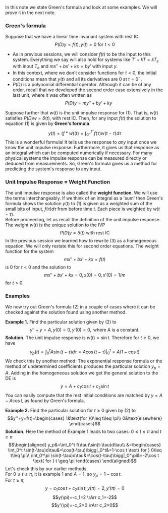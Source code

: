 In this note we state Green's formula and look at some examples. We will prove it in the next note.

### Green's formula
Suppose that we have a linear time invariant system with rest IC.
$$P(D)y=f(t), y(t)=0 \text{ for } t<0\tag{1}$$
* As in previous sessions, we will consider $f(t)$ to be the input to this system. Everything we say will also hold for systems like $T' + kT = kT_e$ with input $T_e$ and $mx'' + bx' + kx = by'$ with input $y$.
* In this context, where we don't consider functions for $t < 0$, the initial conditions mean that $y(t)$ and all its derivatives are 0 at $t = 0^-$.
* $P(D)$ is a polynomial differential operator. Although it can be of any order, recall that we developed the second order case extensively in the last unit, where it was often written as
$$P(D)y=my''+by'+ky$$

Suppose further that $w(t)$ is the unit impulse response for $(1)$. That is, $w(t)$ satisfies $P(D)w = \delta(t)$, with rest IC. Then, for any input $f(t)$ the solution to equation $(1)$ is given by **Green's formula**
$$y(t)=(f*w)(t)=\int_{0^-}^{t^+} f(\tau)w(t-\tau)d\tau\tag{2}$$
This is a wonderful formula! It tells us the response to *any* input once we know the unit impulse response. Furthermore, it gives us that response as an integral which can be computed numerically if necessary. For many physical systems the impulse response can be measured directly or deduced from measurements. So, Green's formula gives us a method for predicting the system's response to any input.

### Unit Impulse Response = Weight Function
The unit impulse response is also called the **weight function**. We will use the terms interchangeably. If we think of an integral as a 'sum' then Green's formula shows the solution $y(t)$ to $(1)$ is given as a weighted sum of the small bits of input, $f(\tau) d\tau$ from before time $t$. Each piece is weighted by $w(t − \tau)$.  
Before proceeding, let us recall the definition of the unit impulse response. The weight $w(t)$ is the unique solution to the IVP
$$P(D)y=\delta(t) \text{ with rest IC}\tag{3}$$
In the previous session we learned how to rewrite $(3)$ as a homegeneous equation. We will only restate this for second order equations. The weight function for the system
$$mx''+bx'+kx=f(t)$$
is 0 for $t < 0$ and the solution to
$$mx''+bx'+kx=0, x(0)=0, x'(0)=1/m$$
for $t>0$.

### Examples
We now try out Green's formula $(2)$ in a couple of cases where it can be checked against the solution found using another method.

**Example 1.** Find the particular solution given by $(2)$ to
$$y''+y=A,y(0)=0,y'(0)=0, \text{ where A is a constant.}$$
**Solution.** The unit impulse response is $w(t) = \sin t.$ Therefore for $t \geq 0$,
we have
$$y_p(t)=\int_0^t A\sin(t-\tau)d\tau=A\cos(t-\tau)\bigg|_0^t=A(1-\cos t)$$
We check this by another method: The exponential response formula or the method of undetermined coefficients produces the particular solution $y_p = A$. Adding in the homogeneous solution we get the general solution to the DE is
$$y=A+c_1\cos t+c_2\sin t$$
You can easily compute that the rest initial conditions are matched by $y = A − A \cos t$, as found by Green's formula.

**Example 2.** Find the particular solution for $t \geq 0$ given by $(2)$ to
$$y''+y=f(t)=\begin{cases}
1&\text{for }0\leq t\leq \pi\\
0&\text{elsewhere}
\end{cases}$$
**Solution.** Here the method of Example 1 leads to two cases: $0\leq t\leq \pi$ and $t \geq \pi$
$$\begin{aligned}
y_p&=\int_0^t f(\tau)\sin(t-\tau)d\tau\\
&=\begin{cases}
\int_0^t \sin(t-\tau)d\tau&=\cos(t-\tau)\bigg|_0^t&=1-\cos t \text{ for } 0\leq t\leq \pi\\
\int_0^\pi \sin(t-\tau)d\tau&=\cos(t-\tau)\bigg|_0^\pi&=-2\cos t \text{ for } t \geq \pi
\end{cases}
\end{aligned}$$
Let's check this by our earlier methods.  
For $0\leq t\leq \pi$, it is example 1 and $A=1$, so $y_p=1-\cos t$.  
For $t \geq \pi$,
$$y=c_1\cos t+c_2\sin t, y(\pi)=2, y'(\pi)=0$$
$$y(\pi)=-c_1=2 \rArr c_1=-2$$
$$y'(\pi)=-c_2=0 \rArr c_2=0$$
